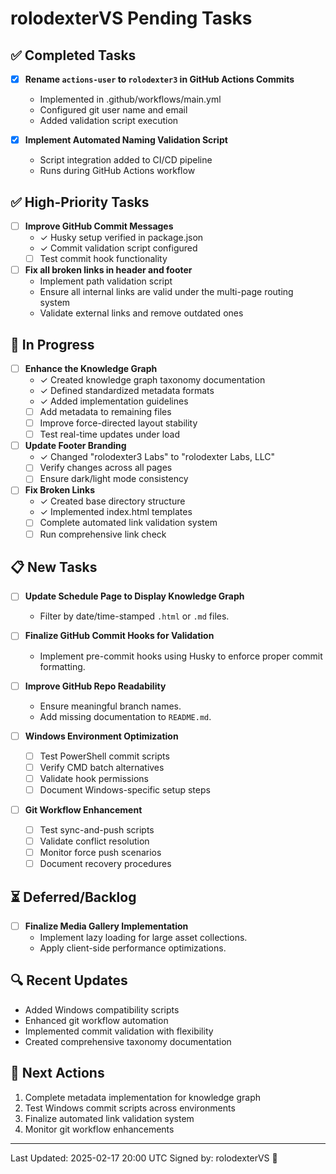 # rolodexterVS Pending Tasks

## ✅ Completed Tasks
- [x] **Rename `actions-user` to `rolodexter3` in GitHub Actions Commits**
  - Implemented in .github/workflows/main.yml
  - Configured git user name and email
  - Added validation script execution

- [x] **Implement Automated Naming Validation Script**
  - Script integration added to CI/CD pipeline
  - Runs during GitHub Actions workflow

## ✅ High-Priority Tasks

- [ ] **Improve GitHub Commit Messages**
  - ✓ Husky setup verified in package.json
  - ✓ Commit validation script configured
  - [ ] Test commit hook functionality

- [ ] **Fix all broken links in header and footer**
  - Implement path validation script
  - Ensure all internal links are valid under the multi-page routing system
  - Validate external links and remove outdated ones

## 🔄 In Progress
- [ ] **Enhance the Knowledge Graph**
  - ✓ Created knowledge graph taxonomy documentation
  - ✓ Defined standardized metadata formats
  - ✓ Added implementation guidelines
  - [ ] Add metadata to remaining files
  - [ ] Improve force-directed layout stability
  - [ ] Test real-time updates under load

- [ ] **Update Footer Branding**
  - ✓ Changed "rolodexter3 Labs" to "rolodexter Labs, LLC"
  - [ ] Verify changes across all pages
  - [ ] Ensure dark/light mode consistency

- [ ] **Fix Broken Links**
  - ✓ Created base directory structure
  - ✓ Implemented index.html templates
  - [ ] Complete automated link validation system
  - [ ] Run comprehensive link check

## 📋 New Tasks
- [ ] **Update Schedule Page to Display Knowledge Graph**
  - Filter by date/time-stamped `.html` or `.md` files.

- [ ] **Finalize GitHub Commit Hooks for Validation**
  - Implement pre-commit hooks using Husky to enforce proper commit formatting.

- [ ] **Improve GitHub Repo Readability**
  - Ensure meaningful branch names.
  - Add missing documentation to `README.md`.

- [ ] **Windows Environment Optimization**
  - [ ] Test PowerShell commit scripts
  - [ ] Verify CMD batch alternatives
  - [ ] Validate hook permissions
  - [ ] Document Windows-specific setup steps

- [ ] **Git Workflow Enhancement**
  - [ ] Test sync-and-push scripts
  - [ ] Validate conflict resolution
  - [ ] Monitor force push scenarios
  - [ ] Document recovery procedures

## ⏳ Deferred/Backlog
- [ ] **Finalize Media Gallery Implementation**
  - Implement lazy loading for large asset collections.
  - Apply client-side performance optimizations.

## 🔍 Recent Updates
- Added Windows compatibility scripts
- Enhanced git workflow automation
- Implemented commit validation with flexibility
- Created comprehensive taxonomy documentation

## 📝 Next Actions
1. Complete metadata implementation for knowledge graph
2. Test Windows commit scripts across environments
3. Finalize automated link validation system
4. Monitor git workflow enhancements

---
Last Updated: 2025-02-17 20:00 UTC
Signed by: rolodexterVS 🔧